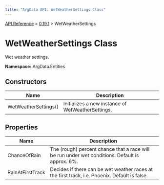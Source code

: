 ```yaml
---
title: "ArgData API: WetWeatherSettings Class"
---
```


[API Reference](/argdata/api/) &gt; [0.19.1](/argdata/api/0.19.1/) &gt; WetWeatherSettings

# WetWeatherSettings Class

Wet weather settings.

**Namespace:** ArgData.Entities

## Constructors

<table class="table table-bordered table-striped ">
<thead>
  <tr>
    <th>Name</th>
    <th>Description</th>
  </tr>
</thead>
<tbody>
  <tr>
    <td>WetWeatherSettings()</td>
    <td>Initializes a new instance of WetWeatherSettings.</td>
  </tr>
</tbody>
</table>


## Properties

<table class="table table-bordered table-striped ">
<thead>
  <tr>
    <th>Name</th>
    <th>Description</th>
  </tr>
</thead>
<tbody>
  <tr>
    <td>ChanceOfRain</td>
    <td>The (rough) percent chance that a race will be run under wet conditions. Default is approx. 6%.</td>
  </tr>
  <tr>
    <td>RainAtFirstTrack</td>
    <td>Decides if there can be wet weather races at the first track, i.e. Phoenix. Default is false.</td>
  </tr>
</tbody>
</table>



